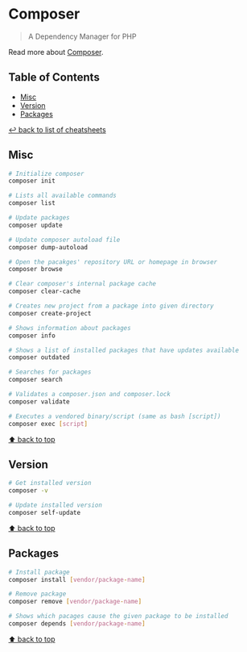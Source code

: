 # Composer
> A Dependency Manager for PHP

Read more about [Composer](https://getcomposer.org/).

## Table of Contents

* [Misc](#misc)
* [Version](#version)
* [Packages](#packages)

[↩ back to list of cheatsheets](README.md#list-of-cheatsheets)

## Misc

```bash
# Initialize composer
composer init

# Lists all available commands
composer list

# Update packages
composer update

# Update composer autoload file
composer dump-autoload

# Open the pacakges' repository URL or homepage in browser
composer browse

# Clear composer's internal package cache
composer clear-cache

# Creates new project from a package into given directory
composer create-project

# Shows information about packages
composer info

# Shows a list of installed packages that have updates available
composer outdated

# Searches for packages
composer search

# Validates a composer.json and composer.lock
composer validate

# Executes a vendored binary/script (same as bash [script])
composer exec [script]
```

[⬆ back to top](#table-of-contents)

## Version

```bash
# Get installed version
composer -v

# Update installed version
composer self-update
```

[⬆ back to top](#table-of-contents)

## Packages

```bash
# Install package
composer install [vendor/package-name]

# Remove package
composer remove [vendor/package-name]

# Shows which pacages cause the given package to be installed
composer depends [vendor/package-name]
```

[⬆ back to top](#table-of-contents)
